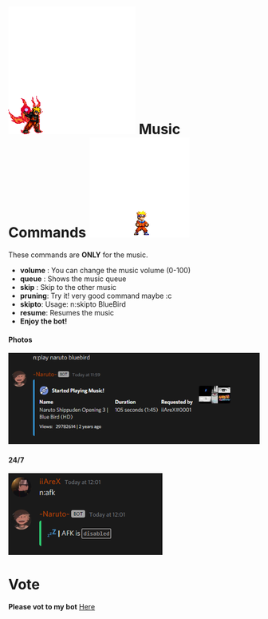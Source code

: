 






# ![image](img/naruto.gif "gif") Music Commands    ![image](img/naruto2.gif "gif")

These commands are **ONLY** for the music.

- **volume** : You can change the music volume (0-100)
- **queue** : Shows the music queue
- **skip** : Skip to the other music 
- **pruning**: Try it! very good command maybe :c
- **skipto**: Usage: n:skipto BlueBird
- **resume**: Resumes the music
-  **__Enjoy__ the bot!**



#### Photos

![image](img/play.png "Music play command")

#### 24/7

![image](img/afk.png "afkpng")

# Vote

**Please vot to my bot** [Here](https://top.gg/bot/755138465523433552)
